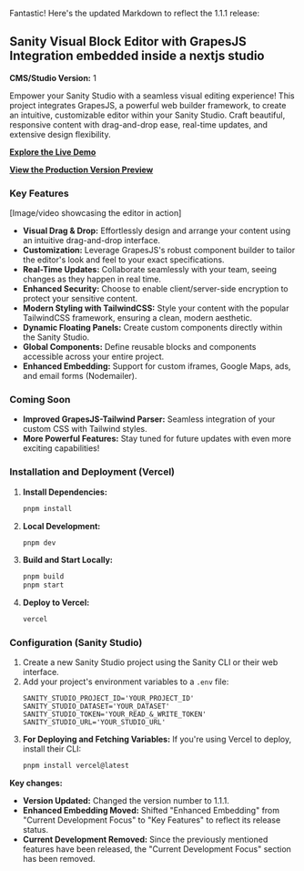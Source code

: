 Fantastic! Here's the updated Markdown to reflect the 1.1.1 release:

## Sanity Visual Block Editor with GrapesJS Integration embedded inside a nextjs studio

**CMS/Studio Version:** 1

Empower your Sanity Studio with a seamless visual editing experience! This project integrates GrapesJS, a powerful web builder framework, to create an intuitive, customizable editor within your Sanity Studio. Craft beautiful, responsive content with drag-and-drop ease, real-time updates, and extensive design flexibility.

[**Explore the Live Demo**](https://page-builder-front.vercel.app/)

[**View the Production Version Preview**](https://www.sebastianaanstad.com/project/sanity-custom-block-editor)

### Key Features

[Image/video showcasing the editor in action]

- **Visual Drag & Drop:** Effortlessly design and arrange your content using an intuitive drag-and-drop interface.
- **Customization:** Leverage GrapesJS's robust component builder to tailor the editor's look and feel to your exact specifications.
- **Real-Time Updates:** Collaborate seamlessly with your team, seeing changes as they happen in real time.
- **Enhanced Security:** Choose to enable client/server-side encryption to protect your sensitive content.
- **Modern Styling with TailwindCSS:** Style your content with the popular TailwindCSS framework, ensuring a clean, modern aesthetic.
- **Dynamic Floating Panels:** Create custom components directly within the Sanity Studio.
- **Global Components:** Define reusable blocks and components accessible across your entire project.
- **Enhanced Embedding:** Support for custom iframes, Google Maps, ads, and email forms (Nodemailer).

### Coming Soon

- **Improved GrapesJS-Tailwind Parser:** Seamless integration of your custom CSS with Tailwind styles.
- **More Powerful Features:** Stay tuned for future updates with even more exciting capabilities!

### Installation and Deployment (Vercel)

1. **Install Dependencies:**
   ```bash
   pnpm install
   ```
2. **Local Development:**

   ```bash
   pnpm dev
   ```

3. **Build and Start Locally:**

   ```bash
   pnpm build
   pnpm start
   ```

4. **Deploy to Vercel:**
   ```bash
   vercel
   ```

### Configuration (Sanity Studio)

1. Create a new Sanity Studio project using the Sanity CLI or their web interface.
2. Add your project's environment variables to a `.env` file:
   ```
   SANITY_STUDIO_PROJECT_ID='YOUR_PROJECT_ID'
   SANITY_STUDIO_DATASET='YOUR_DATASET'
   SANITY_STUDIO_TOKEN='YOUR_READ_&_WRITE_TOKEN'
   SANITY_STUDIO_URL='YOUR_STUDIO_URL'
   ```
3. **For Deploying and Fetching Variables:** If you're using Vercel to deploy, install their CLI:
   ```bash
   pnpm install vercel@latest
   ```

**Key changes:**

- **Version Updated:** Changed the version number to 1.1.1.
- **Enhanced Embedding Moved:** Shifted "Enhanced Embedding" from "Current Development Focus" to "Key Features" to reflect its release status.
- **Current Development Removed:** Since the previously mentioned features have been released, the "Current Development Focus" section has been removed.
